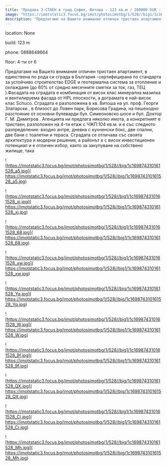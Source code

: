 ```yaml
---
title: "Продава 3-СТАЕН в град София, Витоша - 123 кв.м / 260000 EUR :: imot.bg Обява"
image: "https://imotstatic3.focus.bg/imot/photosimotbg/1/528//big1/1c169874310161528_N6.jpg"
description: "Предлагаме на Вашето внимание отличен тристаен апартамент, в единствена по рода си сграда в България -сертифицирана по стандарта за устойчиво строителство EDGE и геотермална система за отопление и охлаждане (до 60% от средно месечните сметки за ток, газ, ТЕЦ ).Фасадата на сградата е комбинация от висок клас минерална мазилка и вентилируема фасада от HPL плоскости, а дограмата е най-висок клас Schuco. Сградата е разположена в кв. Витоша на ул. проф. Георги Златарски , в близост до Ловен парк, Борисова Градина, на пешеходно разстояние от основни булеварди бул. Симеоновско шосе и бул. Доктор Г. М. Димитров . Агенцията ни предлага няколко имота, а конкретният е тристаен, разположен на 4-ти етаж с ЧЖП:104 кв.м. и е със следното разпределение: входно антре, дневна с кухненски бокс, две спални, две бани с тоалетни и тераса. Сградата се отличава със своята архитектура и модерни решения, а районът е с висок инвестиционен потенциал и е отличен избор, както за закупуване на собствено жилище, така"
---
```


location: None

build: 123 m

phone: 0888648664

floor: 4-ти от 6

Предлагаме на Вашето внимание отличен тристаен апартамент, в единствена по рода си сграда в България -сертифицирана по стандарта за устойчиво строителство EDGE и геотермална система за отопление и охлаждане (до 60% от средно месечните сметки за ток, газ, ТЕЦ ).Фасадата на сградата е комбинация от висок клас минерална мазилка и вентилируема фасада от HPL плоскости, а дограмата е най-висок клас Schuco. Сградата е разположена в кв. Витоша на ул. проф. Георги Златарски , в близост до Ловен парк, Борисова Градина, на пешеходно разстояние от основни булеварди бул. Симеоновско шосе и бул. Доктор Г. М. Димитров . Агенцията ни предлага няколко имота, а конкретният е тристаен, разположен на 4-ти етаж с ЧЖП:104 кв.м. и е със следното разпределение: входно антре, дневна с кухненски бокс, две спални, две бани с тоалетни и тераса. Сградата се отличава със своята архитектура и модерни решения, а районът е с висок инвестиционен потенциал и е отличен избор, както за закупуване на собствено жилище, така


![https://imotstatic3.focus.bg/imot/photosimotbg/1/528//big/1c169874310161528_a5.jpg]( https://imotstatic3.focus.bg/imot/photosimotbg/1/528//big/1c169874310161528_a5.jpg)


![https://imotstatic3.focus.bg/imot/photosimotbg/1/528//big1/1c169874310161528_xj.jpg]( https://imotstatic3.focus.bg/imot/photosimotbg/1/528//big1/1c169874310161528_xj.jpg)


![https://imotstatic3.focus.bg/imot/photosimotbg/1/528//big1/1c169874310161528_68.jpg]( https://imotstatic3.focus.bg/imot/photosimotbg/1/528//big1/1c169874310161528_68.jpg)


![https://imotstatic3.focus.bg/imot/photosimotbg/1/528//big1/1c169874310161528_xw.jpg]( https://imotstatic3.focus.bg/imot/photosimotbg/1/528//big1/1c169874310161528_xw.jpg)


![https://imotstatic3.focus.bg/imot/photosimotbg/1/528//big/1c169874310161528_Yq.jpg]( https://imotstatic3.focus.bg/imot/photosimotbg/1/528//big/1c169874310161528_Yq.jpg)


![https://imotstatic3.focus.bg/imot/photosimotbg/1/528//big1/1c169874310161528_W.jpg]( https://imotstatic3.focus.bg/imot/photosimotbg/1/528//big1/1c169874310161528_W.jpg)


![https://imotstatic3.focus.bg/imot/photosimotbg/1/528//big1/1c169874310161528_9f.jpg]( https://imotstatic3.focus.bg/imot/photosimotbg/1/528//big1/1c169874310161528_9f.jpg)


![https://imotstatic3.focus.bg/imot/photosimotbg/1/528//big/1c169874310161528_QX.jpg]( https://imotstatic3.focus.bg/imot/photosimotbg/1/528//big/1c169874310161528_QX.jpg)


![https://imotstatic3.focus.bg/imot/photosimotbg/1/528//big1/1c169874310161528_Ci.jpg]( https://imotstatic3.focus.bg/imot/photosimotbg/1/528//big1/1c169874310161528_Ci.jpg)


![https://imotstatic3.focus.bg/imot/photosimotbg/1/528//big/1c169874310161528_Mh.jpg]( https://imotstatic3.focus.bg/imot/photosimotbg/1/528//big/1c169874310161528_Mh.jpg)


